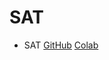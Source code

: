# SAT

 * SAT [GitHub](https://github.com/abstractions-in-python/abstractions-in-python.github.io/blob/master/notebooks/SAT_chapter.ipynb) [Colab](https://drive.google.com/file/d/1-Nyf1ACQ62aLMvtfRzZdxysfis8UevSx/view?usp=sharing)
